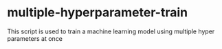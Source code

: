 # multiple-hyperparameter-train
This script is used to train a machine learning model using multiple hyper parameters at once 
